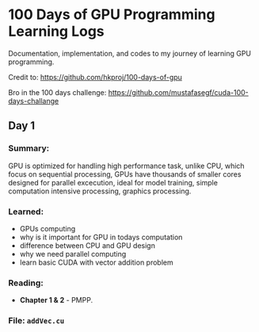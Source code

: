 # 100 Days of GPU Programming Learning Logs

Documentation, implementation, and codes to my journey of learning GPU programming.

Credit to: https://github.com/hkproj/100-days-of-gpu

Bro in the 100 days challenge: https://github.com/mustafasegf/cuda-100-days-challange

## Day 1

### Summary:
GPU is optimized for handling high performance task, unlike CPU, which focus on
sequential processing, GPUs have thousands of smaller cores designed for parallel excecution,
ideal for model training, simple computation intensive processing, graphics processing.

### Learned:
- GPUs computing
- why is it important for GPU in todays computation
- difference between CPU and GPU design
- why we need parallel computing
- learn basic CUDA with vector addition problem

### Reading:
- **Chapter 1 & 2** - PMPP.

### File: `addVec.cu`

